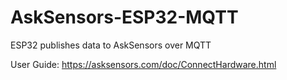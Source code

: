 # AskSensors-ESP32-MQTT
ESP32 publishes data to AskSensors over MQTT

User Guide: https://asksensors.com/doc/ConnectHardware.html

